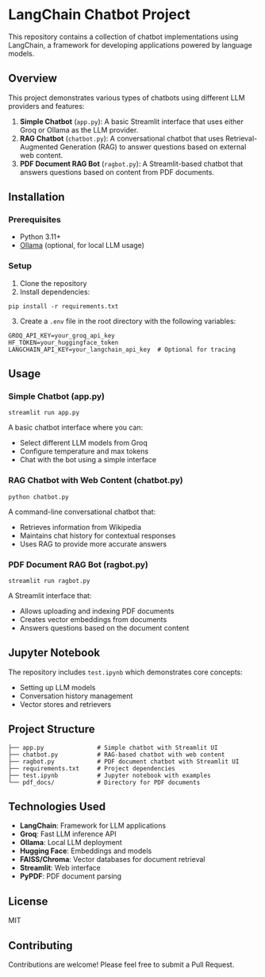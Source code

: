 # LangChain Chatbot Project

This repository contains a collection of chatbot implementations using LangChain, a framework for developing applications powered by language models.

## Overview

This project demonstrates various types of chatbots using different LLM providers and features:

1. **Simple Chatbot** (`app.py`): A basic Streamlit interface that uses either Groq or Ollama as the LLM provider.
2. **RAG Chatbot** (`chatbot.py`): A conversational chatbot that uses Retrieval-Augmented Generation (RAG) to answer questions based on external web content.
3. **PDF Document RAG Bot** (`ragbot.py`): A Streamlit-based chatbot that answers questions based on content from PDF documents.

## Installation

### Prerequisites
- Python 3.11+
- [Ollama](https://ollama.ai/) (optional, for local LLM usage)

### Setup

1. Clone the repository
2. Install dependencies:
```
pip install -r requirements.txt
```
3. Create a `.env` file in the root directory with the following variables:
```
GROQ_API_KEY=your_groq_api_key
HF_TOKEN=your_huggingface_token
LANGCHAIN_API_KEY=your_langchain_api_key  # Optional for tracing
```

## Usage

### Simple Chatbot (app.py)
```
streamlit run app.py
```
A basic chatbot interface where you can:
- Select different LLM models from Groq
- Configure temperature and max tokens
- Chat with the bot using a simple interface

### RAG Chatbot with Web Content (chatbot.py)
```
python chatbot.py
```
A command-line conversational chatbot that:
- Retrieves information from Wikipedia
- Maintains chat history for contextual responses
- Uses RAG to provide more accurate answers

### PDF Document RAG Bot (ragbot.py)
```
streamlit run ragbot.py
```
A Streamlit interface that:
- Allows uploading and indexing PDF documents
- Creates vector embeddings from documents
- Answers questions based on the document content

## Jupyter Notebook

The repository includes `test.ipynb` which demonstrates core concepts:
- Setting up LLM models
- Conversation history management
- Vector stores and retrievers

## Project Structure

```
├── app.py               # Simple chatbot with Streamlit UI
├── chatbot.py           # RAG-based chatbot with web content
├── ragbot.py            # PDF document chatbot with Streamlit UI
├── requirements.txt     # Project dependencies
├── test.ipynb           # Jupyter notebook with examples
└── pdf_docs/            # Directory for PDF documents
```

## Technologies Used

- **LangChain**: Framework for LLM applications
- **Groq**: Fast LLM inference API
- **Ollama**: Local LLM deployment
- **Hugging Face**: Embeddings and models
- **FAISS/Chroma**: Vector databases for document retrieval
- **Streamlit**: Web interface
- **PyPDF**: PDF document parsing

## License

MIT

## Contributing

Contributions are welcome! Please feel free to submit a Pull Request.
